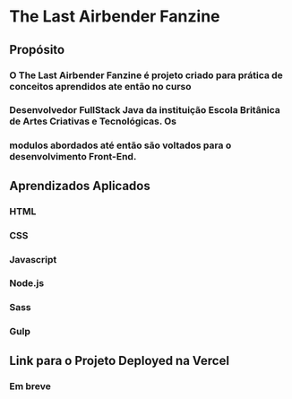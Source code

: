 # The Last Airbender Fanzine

## Propósito

### O The Last Airbender Fanzine é projeto criado para prática de conceitos aprendidos ate então no curso
### Desenvolvedor FullStack Java da instituição Escola Britânica de Artes Criativas e Tecnológicas. Os
### modulos abordados até então são voltados para o desenvolvimento Front-End.

## Aprendizados Aplicados

### HTML
### CSS
### Javascript
### Node.js
### Sass
### Gulp

## Link para o Projeto Deployed na Vercel

### Em breve